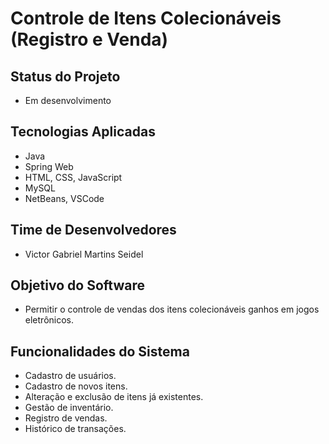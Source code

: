 # Controle de Itens Colecionáveis (Registro e Venda)

## Status do Projeto
- Em desenvolvimento

## Tecnologias Aplicadas
- Java
- Spring Web
- HTML, CSS, JavaScript
- MySQL 
- NetBeans, VSCode

## Time de Desenvolvedores
- Victor Gabriel Martins Seidel

## Objetivo do Software
- Permitir o controle de vendas dos itens colecionáveis ganhos em jogos eletrônicos.

## Funcionalidades do Sistema
- Cadastro de usuários.
- Cadastro de novos itens.
- Alteração e exclusão de itens já existentes.
- Gestão de inventário.
- Registro de vendas.
- Histórico de transações.
